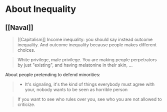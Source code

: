 # About Inequality

## [[Naval]]

> [[Capitalism]] Income inequality: you should say instead outcome inequality. And outcome inequality because people makes different choices. 

> White privilege, male privilege. You are making people perpetrators by just "existing", and having melatonine in their skin, ...

About people pretending to defend minorities:
> - It's signaling, it's the kind of things everybody must agree with your, nobody wants to be seen as horrible person

> If you want to see who rules over you, see who you are not allowed to criticize.
